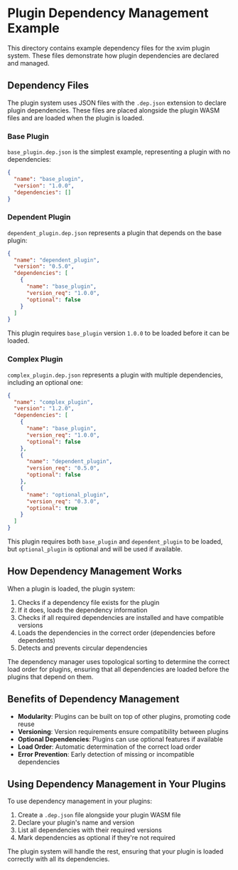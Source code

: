 # Plugin Dependency Management Example

This directory contains example dependency files for the xvim plugin system. These files demonstrate how plugin dependencies are declared and managed.

## Dependency Files

The plugin system uses JSON files with the `.dep.json` extension to declare plugin dependencies. These files are placed alongside the plugin WASM files and are loaded when the plugin is loaded.

### Base Plugin

`base_plugin.dep.json` is the simplest example, representing a plugin with no dependencies:

```json
{
  "name": "base_plugin",
  "version": "1.0.0",
  "dependencies": []
}
```

### Dependent Plugin

`dependent_plugin.dep.json` represents a plugin that depends on the base plugin:

```json
{
  "name": "dependent_plugin",
  "version": "0.5.0",
  "dependencies": [
    {
      "name": "base_plugin",
      "version_req": "1.0.0",
      "optional": false
    }
  ]
}
```

This plugin requires `base_plugin` version `1.0.0` to be loaded before it can be loaded.

### Complex Plugin

`complex_plugin.dep.json` represents a plugin with multiple dependencies, including an optional one:

```json
{
  "name": "complex_plugin",
  "version": "1.2.0",
  "dependencies": [
    {
      "name": "base_plugin",
      "version_req": "1.0.0",
      "optional": false
    },
    {
      "name": "dependent_plugin",
      "version_req": "0.5.0",
      "optional": false
    },
    {
      "name": "optional_plugin",
      "version_req": "0.3.0",
      "optional": true
    }
  ]
}
```

This plugin requires both `base_plugin` and `dependent_plugin` to be loaded, but `optional_plugin` is optional and will be used if available.

## How Dependency Management Works

When a plugin is loaded, the plugin system:

1. Checks if a dependency file exists for the plugin
2. If it does, loads the dependency information
3. Checks if all required dependencies are installed and have compatible versions
4. Loads the dependencies in the correct order (dependencies before dependents)
5. Detects and prevents circular dependencies

The dependency manager uses topological sorting to determine the correct load order for plugins, ensuring that all dependencies are loaded before the plugins that depend on them.

## Benefits of Dependency Management

- **Modularity**: Plugins can be built on top of other plugins, promoting code reuse
- **Versioning**: Version requirements ensure compatibility between plugins
- **Optional Dependencies**: Plugins can use optional features if available
- **Load Order**: Automatic determination of the correct load order
- **Error Prevention**: Early detection of missing or incompatible dependencies

## Using Dependency Management in Your Plugins

To use dependency management in your plugins:

1. Create a `.dep.json` file alongside your plugin WASM file
2. Declare your plugin's name and version
3. List all dependencies with their required versions
4. Mark dependencies as optional if they're not required

The plugin system will handle the rest, ensuring that your plugin is loaded correctly with all its dependencies.